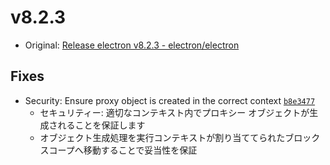 # v8.2.3

- Original: [Release electron v8.2.3 - electron/electron](https://github.com/electron/electron/releases/tag/v8.2.3)

## Fixes

- Security: Ensure proxy object is created in the correct context [`b8e3477`](https://github.com/electron/electron/commit/b8e347709245d2dc5640fbb3044d9b21b4eaa6b0)
  - セキュリティー: 適切なコンテキスト内でプロキシー オブジェクトが生成されることを保証します
  - オブジェクト生成処理を実行コンテキストが割り当ててられたブロック スコープへ移動することで妥当性を保証
